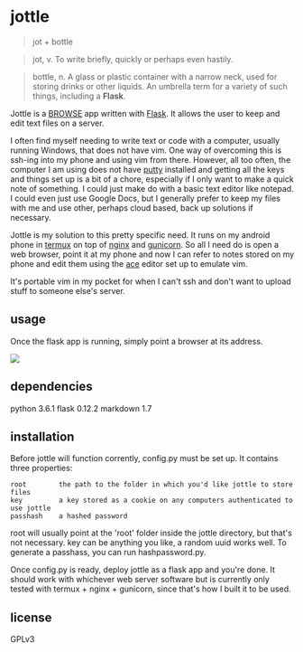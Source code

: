 # jottle

> jot + bottle

> jot, v. To write briefly, quickly or perhaps even hastily.

> bottle, n. A glass or plastic container with a narrow neck, used for storing drinks or 
other liquids. An umbrella term for a variety of such things, including a **Flask**.

Jottle is a [BROWSE](http://paul-m-jones.com/archives/291) app written with [Flask](http://flask.pocoo.org/). It allows the user to keep and edit text files on a server.

I often find myself needing to write text or code with a computer, usually running Windows, that does not have vim. One way of overcoming this is ssh-ing into my phone and using vim from there. However, all too often, the computer I am using does not have [putty](http://www.putty.org/) installed and getting all the keys and things set up is a bit of a chore, especially if I only want to make a quick note of something. I could just make do with a basic text editor like notepad. I could even just use Google Docs, but I generally prefer to keep my files with me and use other, perhaps cloud based, back up solutions if necessary.

Jottle is my solution to this pretty specific need. It runs on my android phone in [termux](https://termux.com/) on top of [nginx](http://nginx.org/) and [gunicorn](http://gunicorn.org/). So all I need do is open a web browser, point it at my phone and now I can refer to notes stored on my phone and edit them using the [ace](https://ace.c9.io/) editor set up to emulate vim.

It's portable vim in my pocket for when I can't ssh and don't want to upload stuff to someone else's server.

## usage

Once the flask app is running, simply point a browser at its address.

![](example.png)

## dependencies

python 3.6.1
flask 0.12.2
markdown 1.7

## installation

Before jottle will function corrently, config.py must be set up. It contains three properties:

    root        the path to the folder in which you'd like jottle to store files
    key         a key stored as a cookie on any computers authenticated to use jottle
    passhash    a hashed password

root will usually point at the 'root' folder inside the jottle directory, but that's not necessary. key can be anything you like, a random uuid works well. To generate a passhass, you can run hashpassword.py.

Once config.py is ready, deploy jottle as a flask app and you're done. It should work with whichever web server software but is currently only tested with termux + nginx + gunicorn, since that's how I built it to be used.

## license

GPLv3
